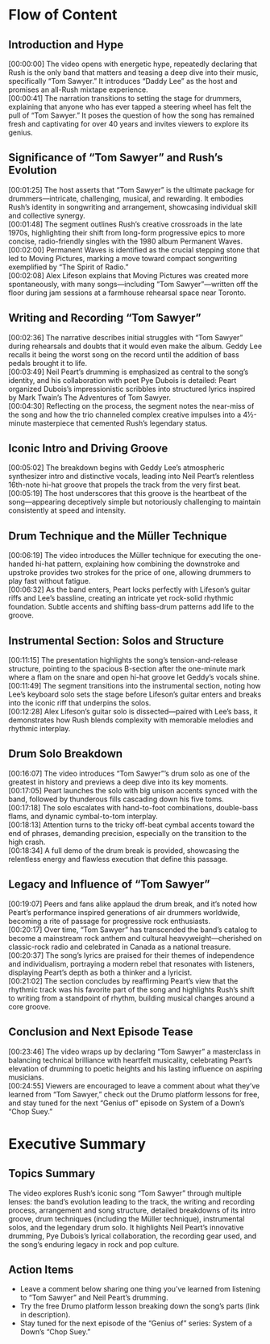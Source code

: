 # Flow of Content

## Introduction and Hype
[00:00:00] The video opens with energetic hype, repeatedly declaring that Rush is the only band that matters and teasing a deep dive into their music, specifically “Tom Sawyer.” It introduces “Daddy Lee” as the host and promises an all-Rush mixtape experience.  
[00:00:41] The narration transitions to setting the stage for drummers, explaining that anyone who has ever tapped a steering wheel has felt the pull of “Tom Sawyer.” It poses the question of how the song has remained fresh and captivating for over 40 years and invites viewers to explore its genius.

## Significance of “Tom Sawyer” and Rush’s Evolution
[00:01:25] The host asserts that “Tom Sawyer” is the ultimate package for drummers—intricate, challenging, musical, and rewarding. It embodies Rush’s identity in songwriting and arrangement, showcasing individual skill and collective synergy.  
[00:01:48] The segment outlines Rush’s creative crossroads in the late 1970s, highlighting their shift from long-form progressive epics to more concise, radio-friendly singles with the 1980 album Permanent Waves.  
[00:02:00] Permanent Waves is identified as the crucial stepping stone that led to Moving Pictures, marking a move toward compact songwriting exemplified by “The Spirit of Radio.”  
[00:02:08] Alex Lifeson explains that Moving Pictures was created more spontaneously, with many songs—including “Tom Sawyer”—written off the floor during jam sessions at a farmhouse rehearsal space near Toronto.

## Writing and Recording “Tom Sawyer”
[00:02:36] The narrative describes initial struggles with “Tom Sawyer” during rehearsals and doubts that it would even make the album. Geddy Lee recalls it being the worst song on the record until the addition of bass pedals brought it to life.  
[00:03:49] Neil Peart’s drumming is emphasized as central to the song’s identity, and his collaboration with poet Pye Dubois is detailed: Peart organized Dubois’s impressionistic scribbles into structured lyrics inspired by Mark Twain’s The Adventures of Tom Sawyer.  
[00:04:30] Reflecting on the process, the segment notes the near-miss of the song and how the trio channeled complex creative impulses into a 4½-minute masterpiece that cemented Rush’s legendary status.

## Iconic Intro and Driving Groove
[00:05:02] The breakdown begins with Geddy Lee’s atmospheric synthesizer intro and distinctive vocals, leading into Neil Peart’s relentless 16th-note hi-hat groove that propels the track from the very first beat.  
[00:05:19] The host underscores that this groove is the heartbeat of the song—appearing deceptively simple but notoriously challenging to maintain consistently at speed and intensity.

## Drum Technique and the Müller Technique
[00:06:19] The video introduces the Müller technique for executing the one-handed hi-hat pattern, explaining how combining the downstroke and upstroke provides two strokes for the price of one, allowing drummers to play fast without fatigue.  
[00:06:32] As the band enters, Peart locks perfectly with Lifeson’s guitar riffs and Lee’s bassline, creating an intricate yet rock-solid rhythmic foundation. Subtle accents and shifting bass-drum patterns add life to the groove.

## Instrumental Section: Solos and Structure
[00:11:15] The presentation highlights the song’s tension-and-release structure, pointing to the spacious B-section after the one-minute mark where a flam on the snare and open hi-hat groove let Geddy’s vocals shine.  
[00:11:49] The segment transitions into the instrumental section, noting how Lee’s keyboard solo sets the stage before Lifeson’s guitar enters and breaks into the iconic riff that underpins the solos.  
[00:12:28] Alex Lifeson’s guitar solo is dissected—paired with Lee’s bass, it demonstrates how Rush blends complexity with memorable melodies and rhythmic interplay.

## Drum Solo Breakdown
[00:16:07] The video introduces “Tom Sawyer”’s drum solo as one of the greatest in history and previews a deep dive into its key moments.  
[00:17:05] Peart launches the solo with big unison accents synced with the band, followed by thunderous fills cascading down his five toms.  
[00:17:18] The solo escalates with hand-to-foot combinations, double-bass flams, and dynamic cymbal-to-tom interplay.  
[00:18:13] Attention turns to the tricky off-beat cymbal accents toward the end of phrases, demanding precision, especially on the transition to the high crash.  
[00:18:34] A full demo of the drum break is provided, showcasing the relentless energy and flawless execution that define this passage.

## Legacy and Influence of “Tom Sawyer”
[00:19:07] Peers and fans alike applaud the drum break, and it’s noted how Peart’s performance inspired generations of air drummers worldwide, becoming a rite of passage for progressive rock enthusiasts.  
[00:20:17] Over time, “Tom Sawyer” has transcended the band’s catalog to become a mainstream rock anthem and cultural heavyweight—cherished on classic-rock radio and celebrated in Canada as a national treasure.  
[00:20:37] The song’s lyrics are praised for their themes of independence and individualism, portraying a modern rebel that resonates with listeners, displaying Peart’s depth as both a thinker and a lyricist.  
[00:21:02] The section concludes by reaffirming Peart’s view that the rhythmic track was his favorite part of the song and highlights Rush’s shift to writing from a standpoint of rhythm, building musical changes around a core groove.

## Conclusion and Next Episode Tease
[00:23:46] The video wraps up by declaring “Tom Sawyer” a masterclass in balancing technical brilliance with heartfelt musicality, celebrating Peart’s elevation of drumming to poetic heights and his lasting influence on aspiring musicians.  
[00:24:55] Viewers are encouraged to leave a comment about what they’ve learned from “Tom Sawyer,” check out the Drumo platform lessons for free, and stay tuned for the next “Genius of” episode on System of a Down’s “Chop Suey.”

# Executive Summary

## Topics Summary
The video explores Rush’s iconic song “Tom Sawyer” through multiple lenses: the band’s evolution leading to the track, the writing and recording process, arrangement and song structure, detailed breakdowns of its intro groove, drum techniques (including the Müller technique), instrumental solos, and the legendary drum solo. It highlights Neil Peart’s innovative drumming, Pye Dubois’s lyrical collaboration, the recording gear used, and the song’s enduring legacy in rock and pop culture.

## Action Items
- Leave a comment below sharing one thing you’ve learned from listening to “Tom Sawyer” and Neil Peart’s drumming.  
- Try the free Drumo platform lesson breaking down the song’s parts (link in description).  
- Stay tuned for the next episode of the “Genius of” series: System of a Down’s “Chop Suey.”